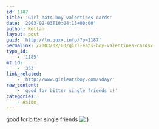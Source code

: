 ```yaml
---
id: 1187
title: 'Girl eats boy valentines cards'
date: '2003-02-03T10:04:15+00:00'
author: Kellan
layout: post
guid: 'http://lm.quxx.info/?p=1187'
permalink: /2003/02/03/girl-eats-boy-valentines-cards/
typo_id:
    - '1185'
mt_id:
    - '353'
link_related:
    - 'http://www.girleatsboy.com/vday/'
raw_content:
    - 'good for bitter single friends :)'
categories:
    - Aside
---
```


good for bitter single friends ![:)](http://lm.local/wp-includes/images/smilies/simple-smile.png)